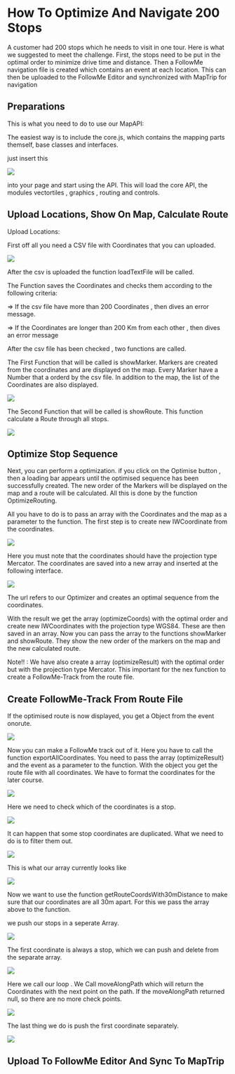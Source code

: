 # How To Optimize And Navigate 200 Stops

A customer had 200 stops which he needs to visit in one tour. Here is what we suggested to meet the challenge. First, the stops need to be put in the optimal order to minimize drive time and distance. Then a FollowMe navigation file is created which contains an event at each location. This can then be uploaded to the FollowMe Editor and synchronized with MapTrip for navigation

## Preparations

This is what you need to do to use our MapAPI:

The easiest way is to include the core.js, which contains the mapping parts themself, base classes and interfaces.

just insert this 

![](readme_png/MapAPILink.PNG)

into your page and start using the API. This will load the core API, the modules vectortiles , graphics , routing and controls.

## Upload Locations, Show On Map, Calculate Route

Upload Locations: 

First off all you need a CSV file with Coordinates that you can uploaded. 

![](readme_png/uploadContainer.PNG)

After the csv is uploaded the function loadTextFile will be called. 

The Function saves the Coordinates and checks them according to the following criteria:

=> If the csv file have more than 200 Coordinates , then dives an error message.

=> If the Coordinates are longer than 200 Km from each other , then dives an error message

After the csv file has been checked , two functions are called.

The First Function that will be called is showMarker. Markers are created from the coordinates and are displayed on the map. Every Marker have a Number that a orderd by the csv file. In addition to the map, the list of the Coordinates are also displayed.

![](readme_png/showMarker.PNG)

The Second Function that will be called is showRoute. This function calculate a Route through all stops.

![](readme_png/showRoute.PNG)

## Optimize Stop Sequence

Next, you can perform a optimization. if you click on the Optimise button , then a loading bar appears until the optimised sequence has been successfully created. The new order of the Markers will be displayed on the map and a route will be calculated. All this is done by the function OptimizeRouting.

All you have to do is to pass an array with the Coordinates and the map as a parameter to the function. 
The first step is to create new IWCoordinate from the coordinates.

![](readme_png/ArrayForOptimize.PNG)

Here you must note that the coordinates should have the projection type Mercator.
The coordinates are saved into a new array and inserted at the following interface.

![](readme_png/optimizationurl.PNG)

The url refers to our Optimizer and creates an optimal sequence from the coordinates.

With the result we get the array (optimizeCoords) with the optimal order and create new IWCoordinates with the projection type WGS84. These are then saved in an array. Now you can pass the array to the functions showMarker and showRoute. They show the new order of the markers on the map and the new calculated route.

Note!! : We have also create a array (optimizeResult) with the optimal order but with the projection type Mercator. This important for the nex function to create a FollowMe-Track from the route file.



## Create FollowMe-Track From Route File
If the optimised route is now displayed, you get a Object from the event onorute.

![](readme_png/EventOnroute.PNG)

Now you can make a FollowMe track out of it. Here you have to call the function exportAllCoordinates. You need to pass the array (optimizeResult) and the event as a parameter to the function.
With the object you get the route file with all coordinates.
We have to format the coordinates for the later course.

![](readme_png/exportAllCoordinates1.PNG)

Here we need to check which of the coordinates is a stop.

![](readme_png/exportAllCoordinates2.PNG)

It can happen that some stop coordinates are duplicated. What we need to do is to filter them out.

![](readme_png/exportAllCoordinates3.PNG)

This is what our array currently looks like

![](readme_png/ArrayExample.PNG)


Now we want to use the function getRouteCoordsWith30mDistance to make sure that our coordinates are all 30m apart. For this we pass the array above to the function.

we push our stops in a seperate Array. 

![](readme_png/RouteCoords30mDistance.PNG)

The first coordinate is always a stop, which we can push and delete from the separate array.

![](readme_png/RouteCoords30mDistance2.PNG)

Here we call our loop . We Call moveAlongPath which will return the Coordinates with the next point on the path. If the moveAlongPath returned null, so there are no more check points.

![](readme_png/RouteCoords30mDistanc4.PNG)

The last thing we do is push the first coordinate separately.  

![](readme_png/RouteCoords30mDistanc3.PNG)

## Upload To FollowMe Editor And Sync To MapTrip